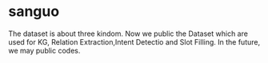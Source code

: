 # sanguo
The dataset is about three kindom.
Now we public the Dataset which are used for KG, Relation Extraction,Intent Detectio and Slot Filling. In the future, we may public codes.
